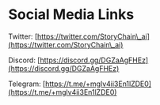 # Social Media Links

Twitter: [https://twitter.com/StoryChain\_ai](https://twitter.com/StoryChain\_ai)

Discord: [https://discord.gg/DGZaAgFHEz](https://discord.gg/DGZaAgFHEz)

Telegram: [https://t.me/+mglv4ii3En1lZDE0](https://t.me/+mglv4ii3En1lZDE0)

